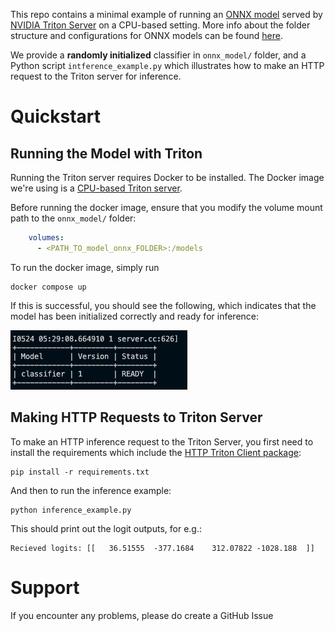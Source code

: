 This repo contains a minimal example of running an [ONNX model](https://onnx.ai) served by [NVIDIA Triton Server](https://github.com/triton-inference-server/server) on a CPU-based setting.  More info about the folder structure and configurations for ONNX models can be found [here](https://docs.nvidia.com/deeplearning/triton-inference-server/user-guide/docs/user_guide/model_repository.html#onnx-models).

We provide a **randomly initialized** classifier in `onnx_model/` folder, and a Python script `intference_example.py` which illustrates how to make an HTTP request to the Triton server for inference.

# Quickstart

## Running the Model with Triton

Running the Triton server requires Docker to be installed. The Docker image we're using is a [CPU-based Triton server](https://hub.docker.com/layers/jackiexiao/tritonserver/22.06-onnx-py-cpu/images/sha256-b828f72e5317d95dc513d9ab06b7a0a13f9e5d604c5e33271911a152e8578700?context=explore).

Before running the docker image, ensure that you modify the volume mount path to the `onnx_model/` folder:

```yaml
    volumes:
      - <PATH_TO_model_onnx_FOLDER>:/models
```

To run the docker image, simply run

```console
docker compose up
```

If this is successful, you should see the following, which indicates that the model has been initialized correctly and ready for inference:

![triton_model_ready](assets/triton_ready.png)

## Making HTTP Requests to Triton Server

To make an HTTP inference request to the Triton Server, you first need to install the requirements which include the [HTTP Triton Client package](https://github.com/triton-inference-server/client):

```console
pip install -r requirements.txt
```

And then to run the inference example:

```console
python inference_example.py
```

This should print out the logit outputs, for e.g.:

```console
Recieved logits: [[   36.51555  -377.1684    312.07822 -1028.188  ]]
```

# Support


If you encounter any problems, please do create a GitHub Issue
